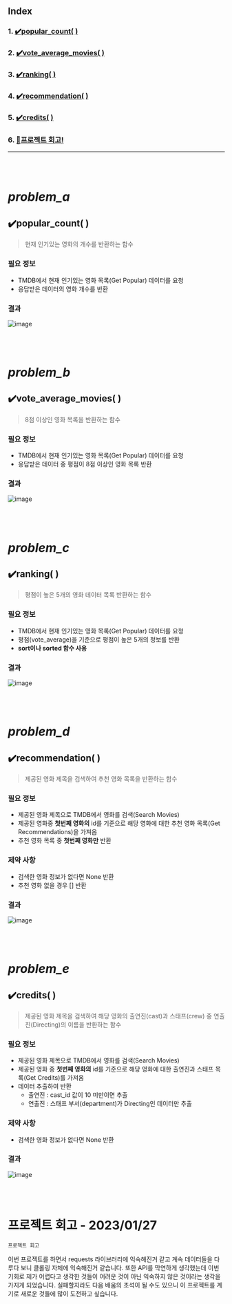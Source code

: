 ## Index
### 1. [✔️popular_count( )](https://github.com/Maker-H/Project_SSAFY_Movie/tree/master/02_pjt#%EF%B8%8Fpopular_count-)
### 2. [✔️vote_average_movies( )](https://github.com/Maker-H/Project_SSAFY_Movie/tree/master/02_pjt#%EF%B8%8Fvote_average_movies-)
### 3. [✔️ranking( )](https://github.com/Maker-H/Project_SSAFY_Movie/tree/master/02_pjt#%EF%B8%8Franking-)
### 4. [✔️recommendation( )](https://github.com/Maker-H/Project_SSAFY_Movie/tree/master/02_pjt#%EF%B8%8Frecommendation-)
### 5. [✔️credits( )](https://github.com/Maker-H/Project_SSAFY_Movie/tree/master/02_pjt#%EF%B8%8Fcredits-)
### 6. [🚀프로젝트 회고!](https://github.com/Maker-H/Project_SSAFY_Movie/tree/master/02_pjt#%ED%94%84%EB%A1%9C%EC%A0%9D%ED%8A%B8-%ED%9A%8C%EA%B3%A0---20230127)



---

<br>
<br>

# *problem_a*

## ✔️popular_count( )
> 현재 인기있는 영화의 개수를 반환하는 함수

### 필요 정보
- TMDB에서 현재 인기있는 영화 목록(Get Popular) 데이터를 요청
- 응답받은 데이터의 영화 개수를 반환

### 결과
![image](https://user-images.githubusercontent.com/83294376/214997396-416154d4-ec26-4cb4-8b33-07f8b68c39b8.png)

<br>
<br>

# *problem_b*

## ✔️vote_average_movies( )
> 8점 이상인 영화 목록을 반환하는 함수

### 필요 정보
- TMDB에서 현재 인기있는 영화 목록(Get Popular) 데이터를 요청
- 응답받은 데이터 중 평점이 8점 이상인 영화 목록 반환

### 결과
![image](https://user-images.githubusercontent.com/83294376/214998185-a2910f4f-efdc-41b3-86ce-afab9a4b597e.png)


<br>
<br>

# *problem_c*

## ✔️ranking( )
> 평점이 높은 5개의 영화 데이터 목록 반환하는 함수

### 필요 정보
- TMDB에서 현재 인기있는 영화 목록(Get Popular) 데이터를 요청
- 평점(vote_average)을 기준으로 평점이 높은 5개의 정보를 반환
- **sort이나 sorted 함수 사용**

### 결과
![image](https://user-images.githubusercontent.com/83294376/214999585-cb60f340-5b80-4cfa-8468-814b06f3d2e7.png)

<br>
<br>

# *problem_d*

## ✔️recommendation( )
> 제공된 영화 제목을 검색하여 추천 영화 목록을 반환하는 함수

### 필요 정보
- 제공된 영화 제목으로 TMDB에서 영화를 검색(Search Movies)
- 제공된 영화중 **첫번째 영화의** id를 기준으로 해당 영화에 대한 추천 영화 목록(Get Recommendations)을 가져옴  
- 추천 영화 목록 중 **첫번째 영화만** 반환

### 제약 사항
- 검색한 영화 정보가 없다면 None 반환
- 추천 영화 없을 경우 [] 반환

### 결과
![image](https://user-images.githubusercontent.com/83294376/215000855-7a9f23d3-fc87-43bd-a1fb-dd7b76d8fa2e.png)


<br>
<br>

# *problem_e*

## ✔️credits( )
> 제공된 영화 제목을 검색하여 해당 영화의 출연진(cast)과 스태프(crew) 중 연출진(Directing)의 이름을 반환하는 함수

### 필요 정보
- 제공된 영화 제목으로 TMDB에서 영화를 검색(Search Movies)
- 제공된 영화 중 **첫번째 영화의** id를 기준으로 해당 영화에 대한 출연진과 스태프 목록(Get Credits)를 가져옴  
- 데이터 추출하여 반환
  - 출연진 : cast_id 값이 10 미만이면 추출
  - 연출진 : 스태프 부서(department)가 Directing인 데이터만 추출

### 제약 사항
- 검색한 영화 정보가 없다면 None 반환

### 결과
![image](https://user-images.githubusercontent.com/83294376/215011719-3654a1c0-b43c-41f6-a272-6d462c3380c3.png)

<br>
<br>

# 프로젝트 회고 - 2023/01/27
`프로젝트 회고`

이번 프로젝트를 하면서 requests 라이브러리에 익숙해진거 같고 계속 데이터들을 다루다 보니 클롤링 자체에 익숙해진거 같습니다. 또한 API를 막연하게 생각했는데 이번 기회로 제가 어렵다고 생각한 것들이 어려운 것이 아닌 익숙하지 않은 것이라는 생각을 가지게 되었습니다. 실패할지라도 다음 배움의 초석이 될 수도 있으니 이 프로젝트를 계기로 새로운 것들에 많이 도전하고 싶습니다.  
